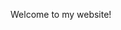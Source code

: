 <!DOCTYPE html>
<html>
<head>
  </head>
  <body>
    <p>
      Welcome to my website!
      <p>
    </body>
  </html>

